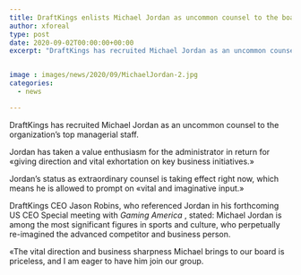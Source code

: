 ```yaml
---
title: DraftKings enlists Michael Jordan as uncommon counsel to the board
author: xforeal 
type: post
date: 2020-09-02T00:00:00+00:00
excerpt: "DraftKings has recruited Michael Jordan as an uncommon counsel to the organization's leading body of directors "


image : images/news/2020/09/MichaelJordan-2.jpg
categories:
  - news

---
```

DraftKings has recruited Michael Jordan as an uncommon counsel to the organization&#8217;s top managerial staff. 

Jordan has taken a value enthusiasm for the administrator in return for &#171;giving direction and vital exhortation on key business initiatives.&#187; 

Jordan&#8217;s status as extraordinary counsel is taking effect right now, which means he is allowed to prompt on &#171;vital and imaginative input.&#187; 

DraftKings CEO Jason Robins, who referenced Jordan in his forthcoming US CEO Special meeting with _Gaming America_ , stated: Michael Jordan is among the most significant figures in sports and culture, who perpetually re-imagined the advanced competitor and business person. 

&#171;The vital direction and business sharpness Michael brings to our board is priceless, and I am eager to have him join our group.